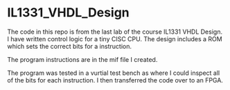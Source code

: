 # IL1331_VHDL_Design
The code in this repo is from the last lab of the course IL1331 VHDL Design.
I have written control logic for a tiny CISC CPU. The design includes a ROM
which sets the correct bits for a instruction.

The program instructions are in the mif file I created.

The program was tested in a vurtial test bench as where I could inspect all of the bits
for each instruction. I then transferred the code over to an FPGA.
